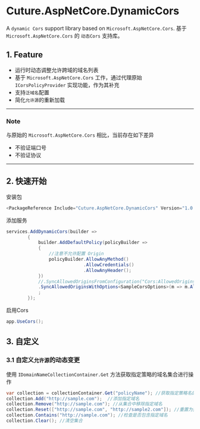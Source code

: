 ﻿# Cuture.AspNetCore.DynamicCors

A `dynamic Cors` support library based on `Microsoft.AspNetCore.Cors`. 基于 `Microsoft.AspNetCore.Cors` 的 `动态Cors` 支持库。

## 1. Feature

- 运行时动态调整允许跨域的域名列表
- 基于 `Microsoft.AspNetCore.Cors` 工作，通过代理原始 `ICorsPolicyProvider` 实现功能，作为其补充
- 支持`泛域名`配置
- 简化`允许源`的重新加载

-------
 
### Note
与原始的 `Microsoft.AspNetCore.Cors` 相比，当前存在如下差异

- 不验证端口号
- 不验证协议

-------

## 2. 快速开始
安装包
```C#
<PackageReference Include="Cuture.AspNetCore.DynamicCors" Version="1.0.0-*" />
```
添加服务
```C#
services.AddDynamicCors(builder =>
        {
            builder.AddDefaultPolicy(policyBuilder =>
            {
                //注意不允许配置 Origin
                policyBuilder.AllowAnyMethod()
                             .AllowCredentials()
                             .AllowAnyHeader();
            })
            //.SyncAllowedOriginsFromConfiguration("Cors:AllowedOrigins") //从 IConfiguration 同步允许跨域的域名列表
            .SyncAllowedOriginsWithOptions<SampleCorsOptions>(m => m.AllowedOrigins)  //从 IOptions<SampleCorsOptions> 同步允许跨域的域名列表
            ;
        });
```
启用Cors
```C#
app.UseCors();
```

## 3. 自定义

### 3.1 自定义`允许源`的动态变更

使用 `IDomainNameCollectionContainer.Get` 方法获取指定策略的域名集合进行操作

```C#
var collection = collectionContainer.Get("policyName"); //获取指定策略名的域名集合
collection.Add("http://sample.com");  //添加指定域名
collection.Remove("http://sample.com"); //从集合中移除指定域名
collection.Reset(["http://sample.com", "http://sample2.com"]); //重置为指定集合
collection.Contains("http://sample.com"); //检查是否包含指定域名
collection.Clear(); //清空集合
```
